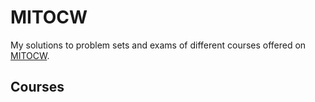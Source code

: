 # MITOCW

My solutions to problem sets and exams of different courses offered on [MITOCW](https://ocw.mit.edu/index.htm). 

## Courses

